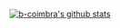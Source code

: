 [![b-coimbra's github stats](https://github-readme-stats.vercel.app/api?username=b-coimbra&show_icons=true)](https://b-coimbra.github.io/homepage/)
